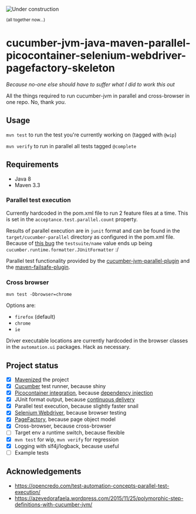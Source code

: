 ![Under construction](https://upload.wikimedia.org/wikipedia/commons/f/f9/Road-under-construction.png "Under construction")

<sup>(all together now...)</sup>

# cucumber-jvm-java-maven-parallel-picocontainer-selenium-webdriver-pagefactory-skeleton
*Because no-one else should have to suffer what I did to work this out*

All the things required to run cucumber-jvm in parallel and cross-browser in one repo. No, thank *you*.

## Usage

`mvn test` to run the test you're currently working on (tagged with `@wip`)

`mvn verify` to run in parallel all tests tagged `@complete`

## Requirements

- Java 8
- Maven 3.3

### Parallel test execution

Currently hardcoded in the pom.xml file to run 2 feature files at a time. This is set in the
`acceptance.test.parallel.count` property.

Results of parallel execution are in `junit` format and can be found in the `target/cucumber-parallel` directory as configured in the pom.xml file. Because of [this bug](https://github.com/cucumber/cucumber-jvm/issues/477) the `testsuite/name` value ends up being `cucumber.runtime.formatter.JUnitFormatter` :/

Parallel test functionality provided by the [cucumber-jvm-parallel-plugin](https://github.com/temyers/cucumber-jvm-parallel-plugin) and the [maven-failsafe-plugin](http://maven.apache.org/surefire/maven-failsafe-plugin/usage.html).

### Cross browser

`mvn test -Dbrowser=chrome`

Options are:

- `firefox` (default)
- `chrome`
- `ie`

Driver executable locations are currently hardcoded in the browser classes in the `automation.ui`
packages. Hack as necessary.

## Project status

- [x] [Mavenized](https://maven.apache.org/pom.html) the project
- [x] [Cucumber](https://cucumber.io/) test runner, because shiny
- [x] [Picocontainer integration](https://cucumber.io/blog/2015/07/08/polymorphic-step-definitions), because [dependency injection](http://martinfowler.com/articles/injection.html)
- [x] JUnit format output, because [continuous delivery](https://continuousdelivery.com/foundations/test-automation/)
- [x] Parallel test execution, because slightly faster snail
- [x] [Selenium Webdriver](http://www.seleniumhq.org/projects/webdriver/), because browser testing
- [x] [PageFactory](https://github.com/SeleniumHQ/selenium/wiki/PageFactory), because page object model
- [x] Cross-browser, because cross-browser
- [ ] Target env a runtime switch, because flexible
- [x] `mvn test` for wip, `mvn verify` for regression
- [x] Logging with slf4j/logback, because useful
- [ ] Example tests

## Acknowledgements

- https://opencredo.com/test-automation-concepts-parallel-test-execution/
- https://azevedorafaela.wordpress.com/2015/11/25/polymorphic-step-definitions-with-cucumber-jvm/
